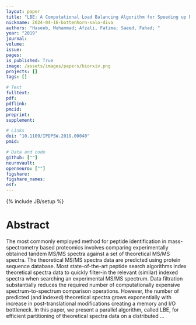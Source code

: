 ```yaml
---
layout: paper
title: "LBE: A Computational Load Balancing Algorithm for Speeding up Parallel Peptide Search in Mass-Spectrometry based Proteomics"
nickname: 2024-04-16-bottenhorn-salo-diva
authors: "Haseeb, Muhammad; Afzali, Fatima; Saeed, Fahad; "
year: "2019"
journal: 
volume: 
issue:
pages: 
is_published: True
image: /assets/images/papers/biorxiv.png
projects: []
tags: []

# Text
fulltext:
pdf:
pdflink:
pmcid:
preprint: 
supplement:

# Links
doi: "10.1109/IPDPSW.2019.00040"
pmid:

# Data and code
github: [""]
neurovault:
openneuro: [""]
figshare:
figshare_names:
osf:
---
```

{% include JB/setup %}

# Abstract

The most commonly employed method for peptide identification in mass-spectrometry based proteomics involves comparing experimentally obtained tandem MS/MS spectra against a set of theoretical MS/MS spectra. The theoretical MS/MS spectra data are predicted using protein sequence database. Most state-of-the-art peptide search algorithms index theoretical spectra data to quickly filter-in the relevant (similar) indexed spectra when searching an experimental MS/MS spectrum. Data filtration substantially reduces the required number of computationally expensive spectrum-to-spectrum comparison operations. However, the number of predicted (and indexed) theoretical spectra grows exponentially with increase in post-translational modifications creating a memory and I/O bottleneck. In this paper, we present a parallel algorithm, called LBE, for efficient partitioning of theoretical spectra data on a distributed …
